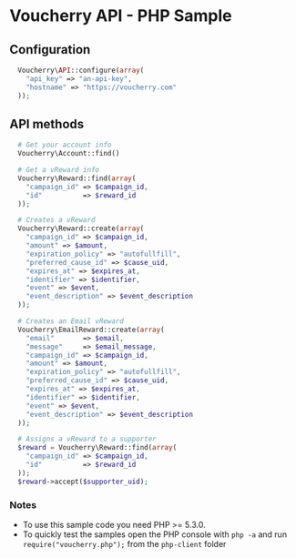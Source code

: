 Voucherry API - PHP Sample
===========================

Configuration
-------------

```php
  Voucherry\API::configure(array(
    "api_key" => "an-api-key",
    "hostname" => "https://voucherry.com"
  ));
```

API methods
-----------

```PHP
  # Get your account info
  Voucherry\Account::find()

  # Get a vReward info
  Voucherry\Reward::find(array(
    "campaign_id" => $campaign_id,
    "id"          => $reward_id
  ));

  # Creates a vReward
  Voucherry\Reward::create(array(
    "campaign_id" => $campaign_id,
    "amount" => $amount,
    "expiration_policy" => "autofullfill",
    "preferred_cause_id" => $cause_uid,
    "expires_at" => $expires_at,
    "identifier" => $identifier,
    "event" => $event,
    "event_description" => $event_description
  ));

  # Creates an Email vReward
  Voucherry\EmailReward::create(array(
    "email"       => $email,
    "message"     => $email_message,
    "campaign_id" => $campaign_id,
    "amount" => $amount,
    "expiration_policy" => "autofullfill",
    "preferred_cause_id" => $cause_uid,
    "expires_at" => $expires_at,
    "identifier" => $identifier,
    "event" => $event,
    "event_description" => $event_description
  ));

  # Assigns a vReward to a supporter
  $reward = Voucherry\Reward::find(array(
    "campaign_id" => $campaign_id,
    "id"          => $reward_id
  ));
  $reward->accept($supporter_uid);
```

### Notes

- To use this sample code you need PHP >= 5.3.0.
- To quickly test the samples open the PHP console  with `php -a` and run `require("voucherry.php");` from the `php-client` folder
